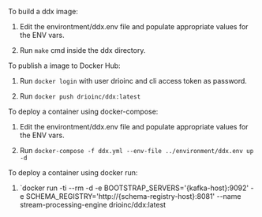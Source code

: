 To build a ddx image:

  1. Edit the environtment/ddx.env file and populate appropriate values for the ENV vars.

  2. Run `make` cmd inside the ddx directory.


To publish a image to Docker Hub:

  1. Run `docker login` with user drioinc and cli access token as password.

  2. Run `docker push drioinc/ddx:latest`


To deploy a container using docker-compose:

  1. Edit the environtment/ddx.env file and populate appropriate values for the ENV vars.

  2. Run `docker-compose -f ddx.yml --env-file ../environment/ddx.env up -d`


To deploy a container using docker run:

  1. `docker run -ti --rm -d -e BOOTSTRAP_SERVERS='{kafka-host}:9092' -e SCHEMA_REGISTRY='http://{schema-registry-host}:8081' --name stream-processing-engine drioinc/ddx:latest

